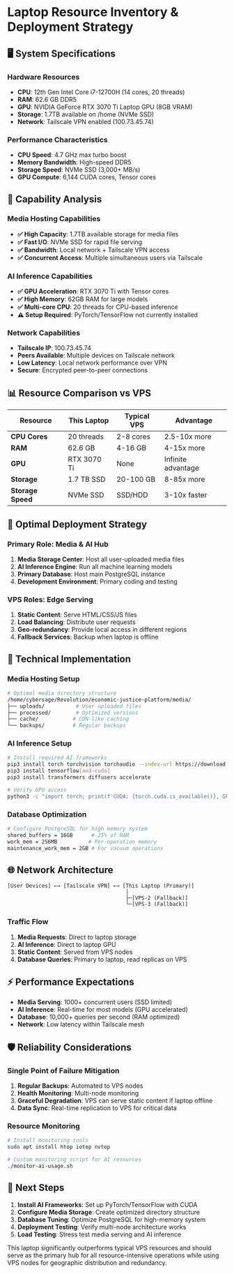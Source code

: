 # Laptop Resource Inventory & Deployment Strategy

## 🖥️ System Specifications

### Hardware Resources
- **CPU**: 12th Gen Intel Core i7-12700H (14 cores, 20 threads)
- **RAM**: 62.6 GB DDR5
- **GPU**: NVIDIA GeForce RTX 3070 Ti Laptop GPU (8GB VRAM)
- **Storage**: 1.7TB available on /home (NVMe SSD)
- **Network**: Tailscale VPN enabled (100.73.45.74)

### Performance Characteristics
- **CPU Speed**: 4.7 GHz max turbo boost
- **Memory Bandwidth**: High-speed DDR5
- **Storage Speed**: NVMe SSD (3,000+ MB/s)
- **GPU Compute**: 6,144 CUDA cores, Tensor cores

## 🚀 Capability Analysis

### Media Hosting Capabilities
- **✅ High Capacity**: 1.7TB available storage for media files
- **✅ Fast I/O**: NVMe SSD for rapid file serving
- **✅ Bandwidth**: Local network + Tailscale VPN access
- **✅ Concurrent Access**: Multiple simultaneous users via Tailscale

### AI Inference Capabilities
- **✅ GPU Acceleration**: RTX 3070 Ti with Tensor cores
- **✅ High Memory**: 62GB RAM for large models
- **✅ Multi-core CPU**: 20 threads for CPU-based inference
- **⚠️ Setup Required**: PyTorch/TensorFlow not currently installed

### Network Capabilities
- **Tailscale IP**: 100.73.45.74
- **Peers Available**: Multiple devices on Tailscale network
- **Low Latency**: Local network performance over VPN
- **Secure**: Encrypted peer-to-peer connections

## 📊 Resource Comparison vs VPS

| Resource | This Laptop | Typical VPS | Advantage |
|----------|-------------|-------------|-----------|
| **CPU Cores** | 20 threads | 2-8 cores | 2.5-10x more |
| **RAM** | 62.6 GB | 4-16 GB | 4-15x more |
| **GPU** | RTX 3070 Ti | None | Infinite advantage |
| **Storage** | 1.7 TB SSD | 20-100 GB | 8-85x more |
| **Storage Speed** | NVMe SSD | SSD/HDD | 3-10x faster |

## 🎯 Optimal Deployment Strategy

### Primary Role: Media & AI Hub
1. **Media Storage Center**: Host all user-uploaded media files
2. **AI Inference Engine**: Run all machine learning models
3. **Primary Database**: Host main PostgreSQL instance
4. **Development Environment**: Primary coding and testing

### VPS Roles: Edge Serving
1. **Static Content**: Serve HTML/CSS/JS files
2. **Load Balancing**: Distribute user requests
3. **Geo-redundancy**: Provide local access in different regions
4. **Fallback Services**: Backup when laptop is offline

## 🔧 Technical Implementation

### Media Hosting Setup
```bash
# Optimal media directory structure
/home/cybersage/Revolution/economic-justice-platform/media/
├── uploads/          # User uploaded files
├── processed/        # Optimized versions
├── cache/           # CDN-like caching
└── backups/         # Regular backups
```

### AI Inference Setup
```bash
# Install required AI frameworks
pip3 install torch torchvision torchaudio --index-url https://download.pytorch.org/whl/cu118
pip3 install tensorflow[and-cuda]
pip3 install transformers diffusers accelerate

# Verify GPU access
python3 -c "import torch; print(f'CUDA: {torch.cuda.is_available()}, GPUs: {torch.cuda.device_count()}')"
```

### Database Optimization
```bash
# Configure PostgreSQL for high memory system
shared_buffers = 16GB      # 25% of RAM
work_mem = 256MB          # Per-operation memory
maintenance_work_mem = 2GB # For vacuum operations
```

## 🌐 Network Architecture

```
[User Devices] ←→ [Tailscale VPN] ←→ [This Laptop (Primary)]
                                      │
                                      ├─[VPS-2 (Fallback)]
                                      └─[VPS-3 (Fallback)]
```

### Traffic Flow
1. **Media Requests**: Direct to laptop storage
2. **AI Inference**: Direct to laptop GPU
3. **Static Content**: Served from VPS nodes
4. **Database Queries**: Primary to laptop, read replicas on VPS

## ⚡ Performance Expectations

- **Media Serving**: 1000+ concurrent users (SSD limited)
- **AI Inference**: Real-time for most models (GPU accelerated)
- **Database**: 10,000+ queries per second (RAM optimized)
- **Network**: Low latency within Tailscale mesh

## 🛡️ Reliability Considerations

### Single Point of Failure Mitigation
1. **Regular Backups**: Automated to VPS nodes
2. **Health Monitoring**: Multi-node monitoring
3. **Graceful Degradation**: VPS can serve static content if laptop offline
4. **Data Sync**: Real-time replication to VPS for critical data

### Resource Monitoring
```bash
# Install monitoring tools
sudo apt install htop iotop nvtop

# Custom monitoring script for AI resources
./monitor-ai-usage.sh
```

## 🚀 Next Steps

1. **Install AI Frameworks**: Set up PyTorch/TensorFlow with CUDA
2. **Configure Media Storage**: Create optimized directory structure
3. **Database Tuning**: Optimize PostgreSQL for high-memory system
4. **Deployment Testing**: Verify multi-node architecture works
5. **Load Testing**: Stress test media serving and AI inference

This laptop significantly outperforms typical VPS resources and should serve as the primary hub for all resource-intensive operations while using VPS nodes for geographic distribution and redundancy.